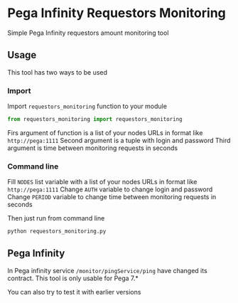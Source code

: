 # Pega Infinity Requestors Monitoring
Simple Pega Infinity requestors amount monitoring tool

## Usage
This tool has two ways to be used

### Import
Import `requestors_monitoring` function to your module
```python
from requestors_monitoring import requestors_monitoring
```

Firs argument of function is a list of your nodes URLs in format like `http://pega:1111`
Second argument is a tuple with login and password
Third argument is time between monitoring requests in seconds


### Command line
Fill `NODES` list variable with a list of your nodes URLs in format like `http://pega:1111`
Change `AUTH` variable to change login and password
Change `PERIOD` variable to change time between monitoring requests in seconds

Then just run from command line
```bash
python requestors_monitoring.py
```

## Pega Infinity
In Pega infinity service `/monitor/pingService/ping` have changed its contract. This tool is only usable for Pega 7.* 

You can also try to test it with earlier versions 
